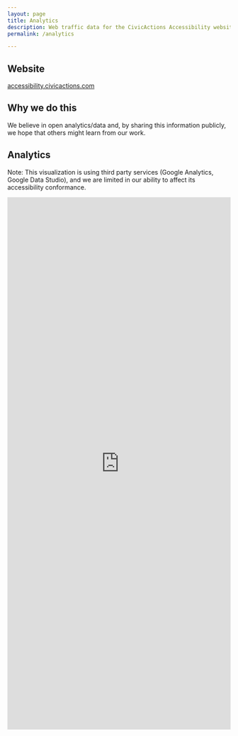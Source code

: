 ```yaml
---
layout: page
title: Analytics
description: Web traffic data for the CivicActions Accessibility website.
permalink: /analytics

---
```


## Website

[accessibility.civicactions.com](https://accessibility.civicactions.com)

## Why we do this

We believe in open analytics/data and, by sharing this information publicly, we hope that others might learn from our work.

## Analytics

Note: This visualization is using third party services (Google Analytics, Google Data Studio), and we are limited in our ability to affect its accessibility conformance.

<iframe width="100%" height="1200" src="https://datastudio.google.com/embed/reporting/079817f9-e5dc-4442-91fe-c7beee6bb0f2/page/1M" frameborder="0" style="border:0" allowfullscreen title="Google Analytics Dashboard"></iframe>
